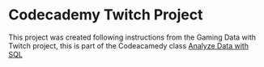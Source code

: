 # Codecademy Twitch Project

This project was created following instructions from the Gaming Data with Twitch project, this is part of the Codeacamedy class [Analyze Data with SQL](https://www.codecademy.com/learn/paths/analyze-data-with-sql)



